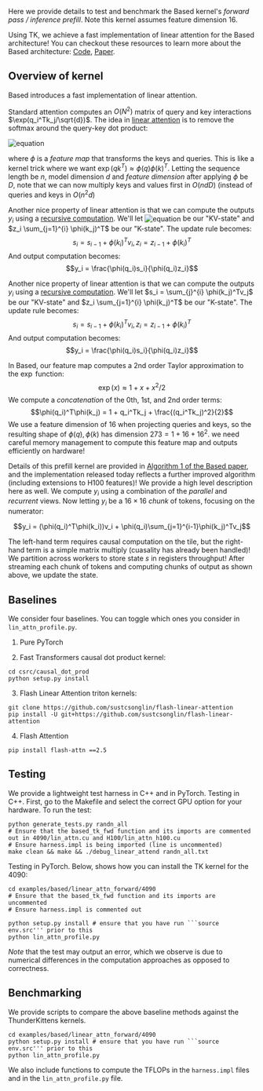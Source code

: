 

Here we provide details to test and benchmark the Based kernel's *forward pass / inference prefill*. Note this kernel assumes feature dimension 16. 

Using TK, we achieve a fast implementation of linear attention for the Based architecture! You can checkout these resources to learn more about the Based architecture: [Code](https://github.com/HazyResearch/based), [Paper](https://arxiv.org/abs/2402.18668).


## Overview of kernel
Based introduces a fast implementation of linear attention.

Standard attention computes an $O(N^2)$ matrix of query and key interactions $\exp(q_i^Tk_j/\sqrt{d})$. The idea in [linear attention](https://arxiv.org/abs/2006.16236) is to remove the softmax around the query-key dot product: 

![equation](https://latex.codecogs.com/png.image?%5Cinline%20%5Chuge%20%5Cdpi%7B110%7D%5Cbg%7Bwhite%7Dy_i=%5Csum_%7Bj=1%7D%5Ei%5Cfrac%7B%5Cexp(q_i%5ET%20k_j/%5Csqrt%7Bd%7D)v_j%7D%7B%5Csum_%7Bn=1%7D%5E%7Bi%7D%5Cexp(q_i%5ET%20k_n/%5Csqrt%7Bd%7D)%7D%5Crightarrow%20y_i=%5Csum_%7Bj=1%7D%5Ei%5Cfrac%7B%5Cphi(q_i)%5Cphi(k_j)v_j%7D%7B%5Csum_%7Bn=1%7D%5E%7Bi%7D%5Cphi(q_i)%5Cphi(k_n))

where $\phi$ is a *feature map* that transforms the keys and queries. This is like a kernel trick where we want $\exp(qk^T) \approx \phi(q)\phi(k)^T$. Letting the sequence length be $n$, model dimension $d$ and *feature dimension* after applying $\phi$ be $D$, note that we can now multiply keys and values first in $O(ndD)$ (instead of queries and keys in $O(n^2d)$

Another nice property of linear attention is that we can compute the outputs $y_i$ using a [recursive computation](https://arxiv.org/abs/2006.16236). We'll let <img src="https://latex.codecogs.com/png.image?%5Cinline%20%5Clarge%20%5Cdpi%7B110%7D%5Cbg%7Bwhite%7Ds_i=%5Csum_%7Bj%7D%5E%7Bi%7D%5Cphi(k_j)%5ETv_j" style="vertical-align: middle;" alt="equation"> be our "KV-state" and $z_i \sum_{j=1}^{i} \phi(k_j)^T$ be our "K-state". The update rule becomes:
$$s_i = s_{i-1} + \phi(k_i)^Tv_i, z_i = z_{i-1} + \phi(k_i)^T$$
And output computation becomes: 
$$y_i = \frac{\phi(q_i)s_i}{\phi(q_i)z_i}$$

Another nice property of linear attention is that we can compute the outputs $y_i$ using a [recursive computation](https://arxiv.org/abs/2006.16236). We'll let $s_i = \sum_{j}^{i} \phi(k_j)^Tv_j$ be our "KV-state" and $z_i \sum_{j=1}^{i} \phi(k_j)^T$ be our "K-state". The update rule becomes:
$$s_i = s_{i-1} + \phi(k_i)^Tv_i, z_i = z_{i-1} + \phi(k_i)^T$$
And output computation becomes: 
$$y_i = \frac{\phi(q_i)s_i}{\phi(q_i)z_i}$$

In Based, our feature map computes a 2nd order Taylor approximation to the $\exp$ function:
$$\exp(x) \approx 1 + x + x^2/2$$
We compute a *concatenation* of the 0th, 1st, and 2nd order terms: 
$$\phi(q_i)^T\phi(k_j) = 1 + q_i^Tk_j + \frac{(q_i^Tk_j)^2}{2}$$
We use a feature dimension of $16$ when projecting queries and keys, so the resulting shape of $\phi(q), \phi(k)$ has dimension $273 = 1 + 16 + 16^2$. we need careful memory management to compute this feature map and outputs efficiently on hardware!

Details of this prefill kernel are provided in [Algorithm 1 of the Based paper](https://arxiv.org/pdf/2402.18668), and the implementation released today reflects a further improved algorithm (including extensions to H100 features)! We provide a high level description here as well. We compute $y_i$ using a combination of the *parallel* and *recurrent* views. Now letting $y_i$ be a $16 \times 16$ *chunk* of tokens, focusing on the numerator:

$$y_i = (\phi(q_i)^T\phi(k_i))v_i + \phi(q_i)\sum_{j=1}^{i-1}\phi(k_j)^Tv_j$$

The left-hand term requires causal computation on the tile, but the right-hand term is a simple matrix multiply (cuasality has already been handled)! We partition across workers to store state $s$ in registers throughput! After streaming each chunk of tokens and computing chunks of output as shown above, we update the state. 


## Baselines 
We consider four baselines. You can toggle which ones you consider in ```lin_attn_profile.py```. 
1. Pure PyTorch

2. Fast Transformers causal dot product kernel: 
```
cd csrc/causal_dot_prod
python setup.py install
```

3. Flash Linear Attention triton kernels:
```
git clone https://github.com/sustcsonglin/flash-linear-attention
pip install -U git+https://github.com/sustcsonglin/flash-linear-attention
```

4. Flash Attention
```
pip install flash-attn ==2.5
```

## Testing 
We provide a lightweight test harness in C++ and in PyTorch. 
Testing in C++. First, go to the Makefile and select the correct GPU option for your hardware. To run the test:
```
python generate_tests.py randn_all
# Ensure that the based_tk_fwd function and its imports are commented out in 4090/lin_attn.cu and H100/lin_attn_h100.cu
# Ensure harness.impl is being imported (line is uncommented)
make clean && make && ./debug_linear_attend randn_all.txt
```

Testing in PyTorch. Below, shows how you can install the TK kernel for the 4090:
```
cd examples/based/linear_attn_forward/4090
# Ensure that the based_tk_fwd function and its imports are uncommented
# Ensure harness.impl is commented out

python setup.py install # ensure that you have run ```source env.src''' prior to this
python lin_attn_profile.py
```
*Note* that the test may output an error, which we observe is due to numerical differences in the computation approaches as opposed to correctness.


## Benchmarking
We provide scripts to compare the above baseline methods against the ThunderKittens kernels. 
```
cd examples/based/linear_attn_forward/4090
python setup.py install # ensure that you have run ```source env.src''' prior to this
python lin_attn_profile.py 
```

We also include functions to compute the TFLOPs in the ```harness.impl``` files and in the ```lin_attn_profile.py``` file. 



